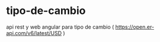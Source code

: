 # tipo-de-cambio
api rest y web angular para tipo de cambio
 ( https://open.er-api.com/v6/latest/USD )
